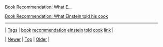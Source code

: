 <!--
title: Book Recommendation
date: 2020-06-28T15:27:00.253Z
tags: book, recommendation, einstein, told, cook, link
-->


Book Recommendation: What E...

[Book Recommendation: What Einstein told his cook](http://www.amazon.com/What-Einstein-Told-His-Cook/dp/0393329429/ref=sr_1_1?ie=UTF8&qid=1390058822&sr=8-1&keywords=what+einstein+told+his+cook)

<!--BOTTOM-POST-NAVIGATION-->
---

| [Tags](tags.md) | [book](tag-book.md) [recommendation](tag-recommendation.md) [einstein](tag-einstein.md) [told](tag-told.md) [cook](tag-cook.md) [link](tag-link.md) |

| [Newer](73721361005.md) | [Top](index.md) | [Older](73734794125.md) |